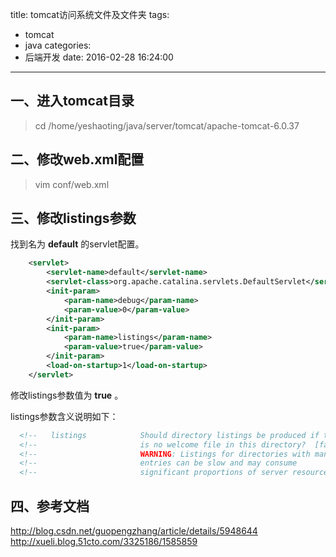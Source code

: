 title: tomcat访问系统文件及文件夹
tags:
  - tomcat
  - java
categories:
  - 后端开发
date: 2016-02-28 16:24:00
---

## 一、进入tomcat目录
> cd /home/yeshaoting/java/server/tomcat/apache-tomcat-6.0.37


## 二、修改web.xml配置
> vim conf/web.xml


## 三、修改listings参数
找到名为 **default** 的servlet配置。
``` xml
    <servlet>
        <servlet-name>default</servlet-name>
        <servlet-class>org.apache.catalina.servlets.DefaultServlet</servlet-class>
        <init-param>
            <param-name>debug</param-name>
            <param-value>0</param-value>
        </init-param>
        <init-param>
            <param-name>listings</param-name>
            <param-value>true</param-value>
        </init-param>
        <load-on-startup>1</load-on-startup>
    </servlet>
```
修改listings参数值为 **true** 。

listings参数含义说明如下：
``` xml
  <!--   listings            Should directory listings be produced if there -->
  <!--                       is no welcome file in this directory?  [false] -->
  <!--                       WARNING: Listings for directories with many    -->
  <!--                       entries can be slow and may consume            -->
  <!--                       significant proportions of server resources.   -->
```

## 四、参考文档
http://blog.csdn.net/guopengzhang/article/details/5948644
http://xueli.blog.51cto.com/3325186/1585859